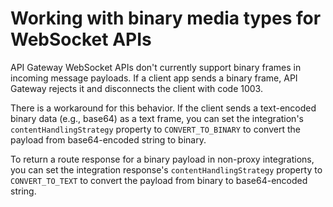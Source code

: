 # Working with binary media types for WebSocket APIs<a name="websocket-api-develop-binary-media-types"></a>

API Gateway WebSocket APIs don't currently support binary frames in incoming message payloads\. If a client app sends a binary frame, API Gateway rejects it and disconnects the client with code 1003\.

There is a workaround for this behavior\. If the client sends a text\-encoded binary data \(e\.g\., base64\) as a text frame, you can set the integration's `contentHandlingStrategy` property to `CONVERT_TO_BINARY` to convert the payload from base64\-encoded string to binary\. 

To return a route response for a binary payload in non\-proxy integrations, you can set the integration response's `contentHandlingStrategy` property to `CONVERT_TO_TEXT` to convert the payload from binary to base64\-encoded string\.